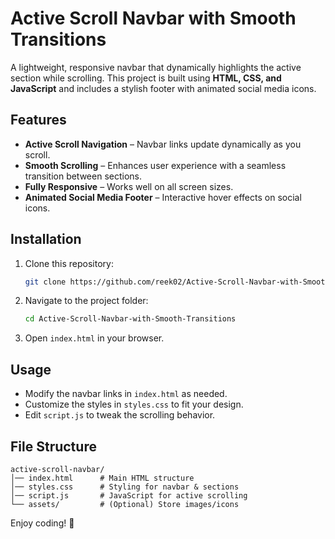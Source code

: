 # Active Scroll Navbar with Smooth Transitions

A lightweight, responsive navbar that dynamically highlights the active section while scrolling. This project is built using **HTML, CSS, and JavaScript** and includes a stylish footer with animated social media icons.

## Features

- **Active Scroll Navigation** – Navbar links update dynamically as you scroll.
- **Smooth Scrolling** – Enhances user experience with a seamless transition between sections.
- **Fully Responsive** – Works well on all screen sizes.
- **Animated Social Media Footer** – Interactive hover effects on social icons.

## Installation

1. Clone this repository:
   ```bash
   git clone https://github.com/reek02/Active-Scroll-Navbar-with-Smooth-Transitions.git
   ```
2. Navigate to the project folder:
   ```bash
   cd Active-Scroll-Navbar-with-Smooth-Transitions
   ```
3. Open `index.html` in your browser.

## Usage

- Modify the navbar links in `index.html` as needed.
- Customize the styles in `styles.css` to fit your design.
- Edit `script.js` to tweak the scrolling behavior.

## File Structure

```
active-scroll-navbar/
│── index.html      # Main HTML structure
│── styles.css      # Styling for navbar & sections
│── script.js       # JavaScript for active scrolling
└── assets/         # (Optional) Store images/icons
```



Enjoy coding! 🚀

